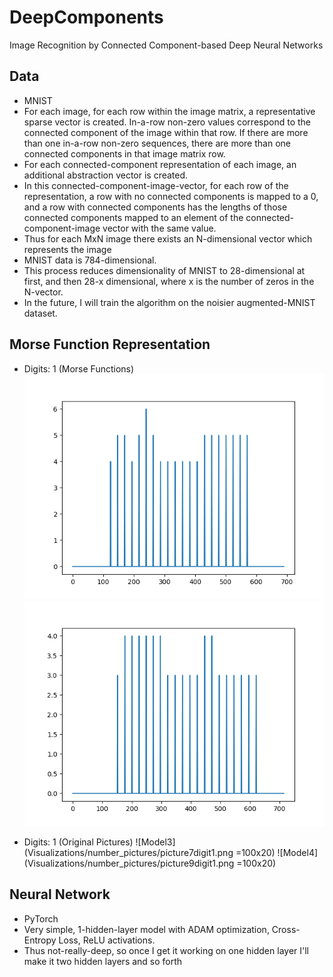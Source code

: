 # DeepComponents
Image Recognition by Connected Component-based Deep Neural Networks

## Data
- MNIST
- For each image, for each row within the image matrix, a representative sparse vector is created. In-a-row non-zero values correspond to the connected component of the image within that row. If there are more than one in-a-row non-zero sequences, there are more than one connected components in that image matrix row. 
- For each connected-component representation of each image, an additional abstraction vector is created. 
- In this connected-component-image-vector, for each row of the representation, a row with no connected components is mapped to a 0, and a row with connected components has the lengths of those connected components mapped to an element of the connected-component-image vector with the same value. 
- Thus for each MxN image there exists an N-dimensional vector which represents the image
- MNIST data is 784-dimensional. 
- This process reduces dimensionality of MNIST to 28-dimensional at first, and then 28-x dimensional, where x is the number of zeros in the N-vector.
- In the future, I will train the algorithm on the noisier augmented-MNIST dataset. 

## Morse Function Representation

- Digits: 1 (Morse Functions)
![Model1](Visualizations/morse_funcs/viz_picture7digit1.png)
![Model2](Visualizations/morse_funcs/viz_picture9digit1.png)

- Digits: 1 (Original Pictures)
![Model3](Visualizations/number_pictures/picture7digit1.png =100x20)
![Model4](Visualizations/number_pictures/picture9digit1.png =100x20)

## Neural Network
- PyTorch
- Very simple, 1-hidden-layer model with ADAM optimization, Cross-Entropy Loss, ReLU activations. 
- Thus not-really-deep, so once I get it working on one hidden layer I'll make it two hidden layers and so forth

